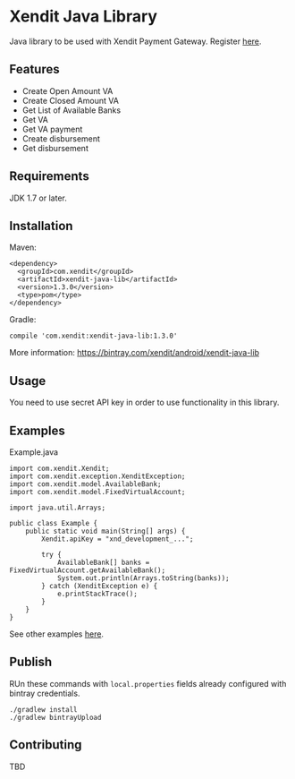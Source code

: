 # Xendit Java Library
Java library to be used with Xendit Payment Gateway. Register [here](http://dashboard.xendit.co/auth/register).

## Features
- Create Open Amount VA
- Create Closed Amount VA
- Get List of Available Banks
- Get VA
- Get VA payment
- Create disbursement
- Get disbursement

## Requirements
JDK 1.7 or later.

## Installation
Maven:
```
<dependency>
  <groupId>com.xendit</groupId>
  <artifactId>xendit-java-lib</artifactId>
  <version>1.3.0</version>
  <type>pom</type>
</dependency>
```

Gradle:
```
compile 'com.xendit:xendit-java-lib:1.3.0'
```

More information: https://bintray.com/xendit/android/xendit-java-lib

## Usage
You need to use secret API key in order to use functionality in this library.

## Examples
Example.java
```
import com.xendit.Xendit;
import com.xendit.exception.XenditException;
import com.xendit.model.AvailableBank;
import com.xendit.model.FixedVirtualAccount;

import java.util.Arrays;

public class Example {
    public static void main(String[] args) {
        Xendit.apiKey = "xnd_development_...";

        try {
            AvailableBank[] banks = FixedVirtualAccount.getAvailableBank();
            System.out.println(Arrays.toString(banks));
        } catch (XenditException e) {
            e.printStackTrace();
        }
    }
}
```

See other examples [here](https://github.com/xendit/xendit-java-library/tree/master/xendit-java-library-example/src/main/java).

## Publish
RUn these commands with `local.properties` fields already configured with bintray credentials.
```
./gradlew install
./gradlew bintrayUpload
```

## Contributing
TBD
